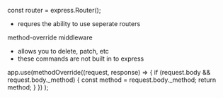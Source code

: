 const router = express.Router();

- requres the ability to use seperate routers

method-override middleware

- allows you to delete, patch, etc
- these commands are not built in to express

app.use(methodOverride((request, response) => {
if (request.body && request.body.\_method) {
const method = request.body.\_method;
return method;
}
})
);
